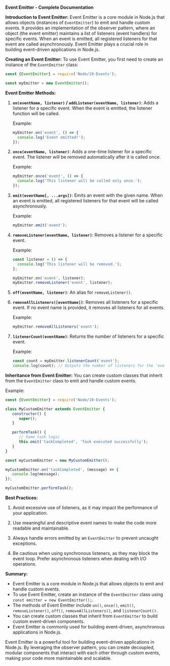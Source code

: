 **Event Emitter - Complete Documentation**

**Introduction to Event Emitter:**
Event Emitter is a core module in Node.js that allows objects (instances of `EventEmitter`) to emit and handle custom events. It provides an implementation of the observer pattern, where an object (the event emitter) maintains a list of listeners (event handlers) for specific events. When an event is emitted, all registered listeners for that event are called asynchronously. Event Emitter plays a crucial role in building event-driven applications in Node.js.

**Creating an Event Emitter:**
To use Event Emitter, you first need to create an instance of the `EventEmitter` class:

```javascript
const {EventEmitter} = require('Node/19-Events');

const myEmitter = new EventEmitter();
```

**Event Emitter Methods:**

1. **`on(eventName, listener)` / `addListener(eventName, listener)`**:
   Adds a listener for a specific event. When the event is emitted, the listener function will be called.

   Example:
   ```javascript
   myEmitter.on('event', () => {
     console.log('Event emitted!');
   });
   ```

2. **`once(eventName, listener)`**:
   Adds a one-time listener for a specific event. The listener will be removed automatically after it is called once.

   Example:
   ```javascript
   myEmitter.once('event', () => {
     console.log('This listener will be called only once.');
   });
   ```

3. **`emit(eventName[, ...args])`**:
   Emits an event with the given name. When an event is emitted, all registered listeners for that event will be called asynchronously.

   Example:
   ```javascript
   myEmitter.emit('event');
   ```

4. **`removeListener(eventName, listener)`**:
   Removes a listener for a specific event.

   Example:
   ```javascript
   const listener = () => {
     console.log('This listener will be removed.');
   };

   myEmitter.on('event', listener);
   myEmitter.removeListener('event', listener);
   ```

5. **`off(eventName, listener)`**:
   An alias for `removeListener()`.

6. **`removeAllListeners([eventName])`**:
   Removes all listeners for a specific event. If no event name is provided, it removes all listeners for all events.

   Example:
   ```javascript
   myEmitter.removeAllListeners('event');
   ```

7. **`listenerCount(eventName)`**:
   Returns the number of listeners for a specific event.

   Example:
   ```javascript
   const count = myEmitter.listenerCount('event');
   console.log(count); // Outputs the number of listeners for the 'event' event.
   ```

**Inheritance from Event Emitter:**
You can create custom classes that inherit from the `EventEmitter` class to emit and handle custom events.

Example:

```javascript
const {EventEmitter} = require('Node/19-Events');

class MyCustomEmitter extends EventEmitter {
   constructor() {
      super();
   }

   performTask() {
      // Some task logic
      this.emit('taskCompleted', 'Task executed successfully');
   }
}

const myCustomEmitter = new MyCustomEmitter();

myCustomEmitter.on('taskCompleted', (message) => {
   console.log(message);
});

myCustomEmitter.performTask();
```

**Best Practices:**
1. Avoid excessive use of listeners, as it may impact the performance of your application.

2. Use meaningful and descriptive event names to make the code more readable and maintainable.

3. Always handle errors emitted by an `EventEmitter` to prevent uncaught exceptions.

4. Be cautious when using synchronous listeners, as they may block the event loop. Prefer asynchronous listeners when dealing with I/O operations.

**Summary:**
- Event Emitter is a core module in Node.js that allows objects to emit and handle custom events.
- To use Event Emitter, create an instance of the `EventEmitter` class using `const emitter = new EventEmitter();`.
- The methods of Event Emitter include `on()`, `once()`, `emit()`, `removeListener()`, `off()`, `removeAllListeners()`, and `listenerCount()`.
- You can create custom classes that inherit from `EventEmitter` to build custom event-driven components.
- Event Emitter is commonly used for building event-driven, asynchronous applications in Node.js.

Event Emitter is a powerful tool for building event-driven applications in Node.js. By leveraging the observer pattern, you can create decoupled, modular components that interact with each other through custom events, making your code more maintainable and scalable.
